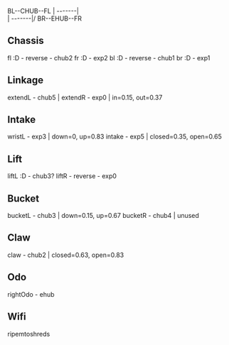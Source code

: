 BL--CHUB--FL
| -------|\
| -------|/
BR--EHUB--FR

## Chassis
fl :D - reverse - chub2
fr :D - exp2
bl :D - reverse - chub1
br :D - exp1
## Linkage
extendL - chub5 | 
extendR - exp0 | in=0.15, out=0.37
## Intake
wristL - exp3 | down=0, up=0.83
intake - exp5 | closed=0.35, open=0.65
## Lift
liftL :D - chub3?
liftR - reverse - exp0
## Bucket
bucketL - chub3 | down=0.15, up=0.67
bucketR - chub4 | unused
## Claw
claw - chub2 | closed=0.63, open=0.83
## Odo
rightOdo - ehub

## Wifi
ripemtoshreds